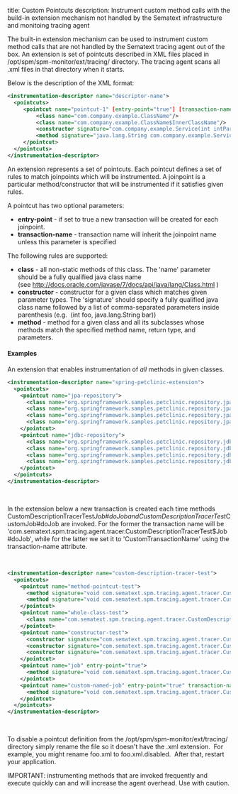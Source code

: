 title: Custom Pointcuts
description: Instrument custom method calls with the build-in extension mechanism not handled by the Sematext infrastructure  and monitoing tracing agent

The built-in extension mechanism can be used to instrument custom method
calls that are not handled by the Sematext tracing agent out of the box. An
extension is set of pointcuts described in XML files placed in
/opt/spm/spm-monitor/ext/tracing/ directory. The tracing agent scans all
.xml files in that directory when it starts.

Below is the description of the XML format:

``` xml
<instrumentation-descriptor name="descriptor-name">
  <pointcuts>
     <pointcut name="pointcut-1" [entry-point="true"] [transaction-name="custom-transaction-name"]>
         <class name="com.company.example.ClassName"/>
         <class name="com.company.example.ClassName$InnerClassName"/>
         <constructor signature="com.company.example.Service(int intParam, java.lang.String stringParam, com.company.model.User user)"/>
         <method signature="java.lang.String com.company.example.Service#getUserName(com.company.model.Company company)"/>
     </pointcut>
  </pointcuts>
</instrumentation-descriptor>
```

An extension represents a set of pointcuts. Each pointcut defines a set
of rules to match joinpoints which will be instrumented. A joinpoint is
a particular method/constructor that will be instrumented if it
satisfies given rules.

A pointcut has two optional parameters:

  - **entry-point** - if set to true a new transaction will be created
    for each joinpoint.
  - **transaction-name** - transaction name will inherit the joinpoint
    name unless this parameter is specified

The following rules are supported:

  - **class** - all non-static methods of this class. The 'name'
    parameter should be a fully qualified java class name
    (see <http://docs.oracle.com/javase/7/docs/api/java/lang/Class.html> )
  - **constructor** - constructor for a given class which matches given
    parameter types. The 'signature' should specify a fully qualified
    java class name followed by a list of comma-separated
    parameters inside parenthesis (e.g.  (int foo, java.lang.String
    bar))
  - **method** - method for a given class and all its subclasses whose
    methods match the specified method name, return type, and
    parameters. 

#### Examples

An extension that enables instrumentation of *all* methods in given
classes.  

``` xml
<instrumentation-descriptor name="spring-petclinic-extension">
  <pointcuts>
    <pointcut name="jpa-repository">
      <class name="org.springframework.samples.petclinic.repository.jpa.JpaOwnerRepositoryImpl"/>
      <class name="org.springframework.samples.petclinic.repository.jpa.JpaPetRepositoryImpl"/>
      <class name="org.springframework.samples.petclinic.repository.jpa.JpaVetRepositoryImpl"/>
      <class name="org.springframework.samples.petclinic.repository.jpa.JpaVisitRepositoryImpl"/>
    </pointcut>
    <pointcut name="jdbc-repository">
      <class name="org.springframework.samples.petclinic.repository.jdbc.JdbcOwnerRepositoryImpl"/>
      <class name="org.springframework.samples.petclinic.repository.jdbc.JdbcPetRepositoryImpl"/>
      <class name="org.springframework.samples.petclinic.repository.jdbc.JdbcVetRepositoryImpl"/>
      <class name="org.springframework.samples.petclinic.repository.jdbc.JdbcVisitRepositoryImpl"/>
    </pointcut>
  </pointcuts>
</instrumentation-descriptor>
```

 

In the extension below a new transaction is created each time methods
CustomDescriptionTracerTest$Job\#doJob and
CustomDescriptionTracerTest$CustomJob\#doJob are invoked. For the former
the transaction name will be
'com.sematext.spm.tracing.agent.tracer.CustomDescriptionTracerTest$Job\#doJob',
while for the latter we set it to 'CustomTransactionName' using the
transaction-name attribute.

 

``` xml
<instrumentation-descriptor name="custom-description-tracer-test">
  <pointcuts>
    <pointcut name="method-pointcut-test">
      <method signature="void com.sematext.spm.tracing.agent.tracer.CustomDescriptionTracerTest#longWorker()"/>
      <method signature="void com.sematext.spm.tracing.agent.tracer.CustomDescriptionTracerTest#fastWorker()"/>
    </pointcut>
    <pointcut name="whole-class-test">
      <class name="com.sematext.spm.tracing.agent.tracer.CustomDescriptionTracerTest$Service"/>
    </pointcut>
    <pointcut name="constructor-test">
      <constructor signature="com.sematext.spm.tracing.agent.tracer.CustomDescriptionTracerTest$Foo(int x)"/>
      <constructor signature="com.sematext.spm.tracing.agent.tracer.CustomDescriptionTracerTest$Foo(int x, int y)"/>
      <constructor signature="com.sematext.spm.tracing.agent.tracer.CustomDescriptionTracerTest$Foo(java.lang.String name)"/>
    </pointcut>
    <pointcut name="job" entry-point="true">
      <method signature="void com.sematext.spm.tracing.agent.tracer.CustomDescriptionTracerTest$Job#doJob()"/>
    </pointcut>
    <pointcut name="custom-named-job" entry-point="true" transaction-name="CustomTransactionName">
      <method signature="void com.sematext.spm.tracing.agent.tracer.CustomDescriptionTracerTest$CustomJob#doJob()"/>
    </pointcut>
  </pointcuts>
</instrumentation-descriptor>
```

 

To disable a pointcut definition from
the /opt/spm/spm-monitor/ext/tracing/ directory simply rename the file
so it doesn't have the .xml extension.  For example, you might rename
foo.xml to foo.xml.disabled.  After that, restart your application.

IMPORTANT: instrumenting methods that are invoked frequently and execute
quickly can and will increase the agent overhead.  Use with caution.
